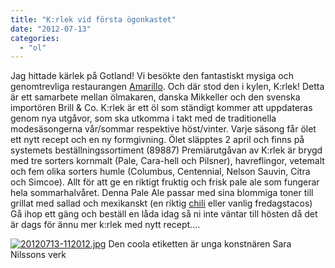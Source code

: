 ```yaml
---
title: "K:rlek vid första ögonkastet"
date: "2012-07-13"
categories: 
  - "ol"
---
```


Jag hittade kärlek på Gotland! Vi besökte den fantastiskt mysiga och genomtrevliga restaurangen [Amarillo](http://www.amarillovisby.se/se/mat-9664289). Och där stod den i kylen, K:rlek! Detta är ett samarbete mellan ölmakaren, danska Mikkeller och den svenska importören Brill & Co. K:rlek är ett öl som ständigt kommer att uppdateras genom nya utgåvor, som ska utkomma i takt med de traditionella modesäsongerna vår/sommar respektive höst/vinter. Varje säsong får ölet ett nytt recept och en ny formgivning. Ölet släpptes 2 april och finns på systemets beställningssortiment (89887) Premiärutgåvan av K:rlek är brygd med tre sorters kornmalt (Pale, Cara-hell och Pilsner), havreflingor, vetemalt och fem olika sorters humle (Columbus, Centennial, Nelson Sauvin, Citra och Simcoe). Allt för att ge en riktigt fruktig och frisk pale ale som fungerar hela sommarhalvåret. Denna Pale Ale passar med sina blommiga toner till grillat med sallad och mexikanskt (en riktig [chili](http://www.tasteline.com/recept/Chili_hogrev_kokt_i_mork_ol_och_choklad) eller vanlig fredagstacos) Gå ihop ett gäng och beställ en låda idag så ni inte väntar till hösten då det är dags för ännu mer k:rlek med nytt recept....

[![20120713-112012.jpg](images/20120713-112012.jpg)](http://import.local/wp-content/uploads/2012/07/20120713-112012.jpg) Den coola etiketten är unga konstnären Sara Nilssons verk
